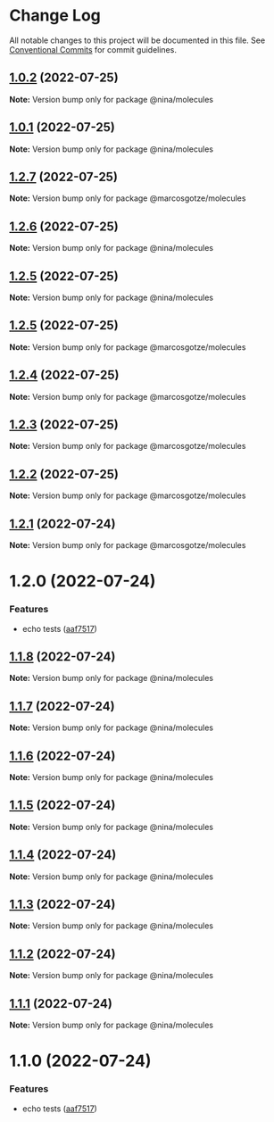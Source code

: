 # Change Log

All notable changes to this project will be documented in this file.
See [Conventional Commits](https://conventionalcommits.org) for commit guidelines.

## [1.0.2](https://github.com/marcosgotze/nina/compare/@nina/molecules@1.0.1...@nina/molecules@1.0.2) (2022-07-25)

**Note:** Version bump only for package @nina/molecules





## [1.0.1](https://github.com/marcosgotze/nina/compare/@nina/molecules@1.2.6...@nina/molecules@1.0.1) (2022-07-25)

**Note:** Version bump only for package @nina/molecules





## [1.2.7](https://github.com/marcosgotze/nina/compare/@marcosgotze/molecules@1.2.5...@marcosgotze/molecules@1.2.7) (2022-07-25)

**Note:** Version bump only for package @marcosgotze/molecules





## [1.2.6](https://github.com/marcosgotze/nina/compare/@nina/molecules@1.1.8...@nina/molecules@1.2.6) (2022-07-25)

**Note:** Version bump only for package @nina/molecules





## [1.2.5](https://github.com/marcosgotze/nina/compare/@nina/molecules@1.1.8...@nina/molecules@1.2.5) (2022-07-25)

**Note:** Version bump only for package @nina/molecules





## [1.2.5](https://github.com/marcosgotze/nina/compare/@marcosgotze/molecules@1.2.4...@marcosgotze/molecules@1.2.5) (2022-07-25)

**Note:** Version bump only for package @marcosgotze/molecules





## [1.2.4](https://github.com/marcosgotze/nina/compare/@marcosgotze/molecules@1.2.2...@marcosgotze/molecules@1.2.4) (2022-07-25)

**Note:** Version bump only for package @marcosgotze/molecules





## [1.2.3](https://github.com/marcosgotze/nina/compare/@marcosgotze/molecules@1.2.2...@marcosgotze/molecules@1.2.3) (2022-07-25)

**Note:** Version bump only for package @marcosgotze/molecules





## [1.2.2](https://github.com/marcosgotze/nina/compare/@marcosgotze/molecules@1.1.8...@marcosgotze/molecules@1.2.2) (2022-07-25)

**Note:** Version bump only for package @marcosgotze/molecules





## [1.2.1](https://github.com/marcosgotze/nina/compare/@marcosgotze/molecules@1.2.0...@marcosgotze/molecules@1.2.1) (2022-07-24)

**Note:** Version bump only for package @marcosgotze/molecules





# 1.2.0 (2022-07-24)


### Features

* echo tests ([aaf7517](https://github.com/marcosgotze/nina/commit/aaf75177243ec3325d701b5a1d07e73dd6b81c3a))





## [1.1.8](https://github.com/marcosgotze/nina/compare/@nina/molecules@1.1.7...@nina/molecules@1.1.8) (2022-07-24)

**Note:** Version bump only for package @nina/molecules





## [1.1.7](https://github.com/marcosgotze/nina/compare/@nina/molecules@1.1.6...@nina/molecules@1.1.7) (2022-07-24)

**Note:** Version bump only for package @nina/molecules





## [1.1.6](https://github.com/marcosgotze/nina/compare/@nina/molecules@1.1.5...@nina/molecules@1.1.6) (2022-07-24)

**Note:** Version bump only for package @nina/molecules





## [1.1.5](https://github.com/marcosgotze/nina/compare/@nina/molecules@1.1.4...@nina/molecules@1.1.5) (2022-07-24)

**Note:** Version bump only for package @nina/molecules





## [1.1.4](https://github.com/marcosgotze/nina/compare/@nina/molecules@1.1.3...@nina/molecules@1.1.4) (2022-07-24)

**Note:** Version bump only for package @nina/molecules





## [1.1.3](https://github.com/marcosgotze/nina/compare/@nina/molecules@1.1.2...@nina/molecules@1.1.3) (2022-07-24)

**Note:** Version bump only for package @nina/molecules





## [1.1.2](https://github.com/marcosgotze/nina/compare/@nina/molecules@1.1.1...@nina/molecules@1.1.2) (2022-07-24)

**Note:** Version bump only for package @nina/molecules





## [1.1.1](https://github.com/marcosgotze/nina/compare/@nina/molecules@1.1.0...@nina/molecules@1.1.1) (2022-07-24)

**Note:** Version bump only for package @nina/molecules





# 1.1.0 (2022-07-24)


### Features

* echo tests ([aaf7517](https://github.com/marcosgotze/nina/commit/aaf75177243ec3325d701b5a1d07e73dd6b81c3a))
